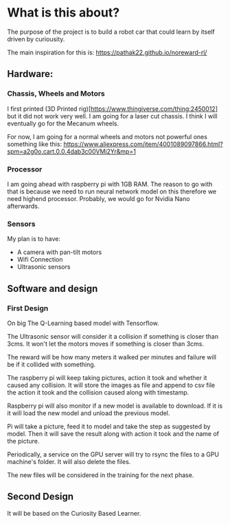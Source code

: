 # What is this about?

The purpose of the project is to build a robot car that could learn by itself driven by curiousity.

The main inspiration for this is: https://pathak22.github.io/noreward-rl/

## Hardware:

### Chassis, Wheels and Motors

I first printed (3D Printed rig)[https://www.thingiverse.com/thing:2450012] but it did not work very well. I am going for a laser cut chassis. I think I will eventually go for the Mecanum wheels.


For now, I am going for a normal wheels and motors not powerful ones something like this: https://www.aliexpress.com/item/4001089097866.html?spm=a2g0o.cart.0.0.4dab3c00VMj2Yr&mp=1


### Processor

I am going ahead with raspberry pi with 1GB RAM. The reason to go with that is because we need to run neural network model on this therefore we need highend processor. Probably, we would go for Nvidia Nano afterwards.

### Sensors

My plan is to have:

+ A camera with pan-tilt motors
+ Wifi Connection
+ Ultrasonic sensors

## Software and design

### First Design

On big The Q-Learning based model with Tensorflow. 

The Ultrasonic sensor will consider it a collision if something is closer than 3cms. It won't let the motors moves if something is closer than 3cms.

The reward will be how many meters it walked per minutes and failure will be if it collided with something.

The raspberry pi will keep taking pictures, action it took and whether it caused any collision. It will store the images as file and append to csv file the action it took and the collision caused along with timestamp.

Raspberry pi will also monitor if a new model is available to download. If it is it will load the new model and unload the previous model.

Pi will take a picture, feed it to model and take the step as suggested by model. Then it will save the result along with action it took and the name of the picture.

Periodically, a service on the GPU server will try to rsync the files to a GPU machine's folder. It will also delete the files.

The new files will be considered in the training for the next phase.

## Second Design

It will be based on the Curiosity Based Learner.
